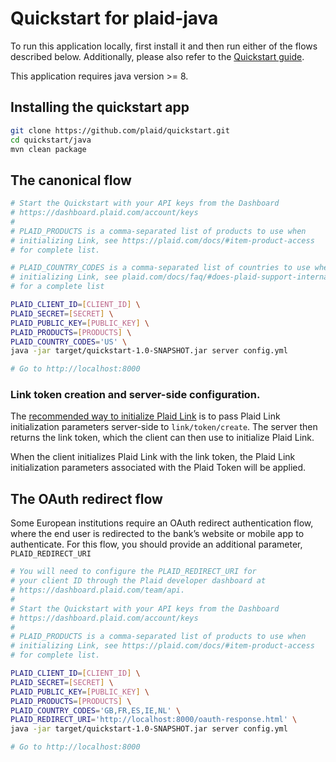 # Quickstart for plaid-java

To run this application locally, first install it and then run either of the flows described below. Additionally, please also refer to the [Quickstart guide](https://plaid.com/docs/quickstart).

This application requires java version >= 8.

## Installing the quickstart app
``` bash
git clone https://github.com/plaid/quickstart.git
cd quickstart/java
mvn clean package
```

## The canonical flow
``` bash
# Start the Quickstart with your API keys from the Dashboard
# https://dashboard.plaid.com/account/keys
#
# PLAID_PRODUCTS is a comma-separated list of products to use when
# initializing Link, see https://plaid.com/docs/#item-product-access
# for complete list.

# PLAID_COUNTRY_CODES is a comma-separated list of countries to use when
# initializing Link, see plaid.com/docs/faq/#does-plaid-support-international-bank-accounts-
# for a complete list

PLAID_CLIENT_ID=[CLIENT_ID] \
PLAID_SECRET=[SECRET] \
PLAID_PUBLIC_KEY=[PUBLIC_KEY] \
PLAID_PRODUCTS=[PRODUCTS] \
PLAID_COUNTRY_CODES='US' \
java -jar target/quickstart-1.0-SNAPSHOT.jar server config.yml

# Go to http://localhost:8000
```

### Link token creation and server-side configuration.
The [recommended way to initialize Plaid Link](https://plaid.com/docs/#create-link-token) is to pass Plaid Link initialization
parameters server-side to `link/token/create`. The server then returns the link token,
which the client can then use to initialize Plaid Link.

When the client initializes Plaid Link with the link token, the Plaid Link
initialization parameters associated with the Plaid Token will be applied.

## The OAuth redirect flow
Some European institutions require an OAuth redirect authentication flow,
where the end user is redirected to the bank’s website or mobile app to
authenticate. For this flow, you should provide an additional parameter,
`PLAID_REDIRECT_URI`

``` bash
# You will need to configure the PLAID_REDIRECT_URI for
# your client ID through the Plaid developer dashboard at
# https://dashboard.plaid.com/team/api.
#
# Start the Quickstart with your API keys from the Dashboard
# https://dashboard.plaid.com/account/keys
#
# PLAID_PRODUCTS is a comma-separated list of products to use when
# initializing Link, see https://plaid.com/docs/#item-product-access
# for complete list.

PLAID_CLIENT_ID=[CLIENT_ID] \
PLAID_SECRET=[SECRET] \
PLAID_PUBLIC_KEY=[PUBLIC_KEY] \
PLAID_PRODUCTS=[PRODUCTS] \
PLAID_COUNTRY_CODES='GB,FR,ES,IE,NL' \
PLAID_REDIRECT_URI='http://localhost:8000/oauth-response.html' \
java -jar target/quickstart-1.0-SNAPSHOT.jar server config.yml

# Go to http://localhost:8000
```

